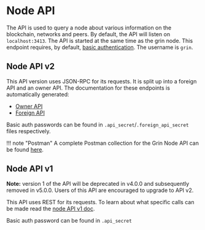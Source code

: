 # Node API

The API is used to query a node about various information on the blockchain, networks and peers. By default, the API will listen on `localhost:3413`. The API is started at the same time as the grin node.
This endpoint requires, by default, [basic authentication](https://en.wikipedia.org/wiki/Basic_access_authentication). The username is `grin`.

## Node API v2

This API version uses JSON-RPC for its requests. It is split up into a foreign API and an owner API. The documentation for these endpoints is automatically generated:

* [Owner API](https://docs.rs/grin_wallet_api/latest/grin_wallet_api/trait.OwnerRpc.html)
* [Foreign API](https://docs.rs/grin_wallet_api/latest/grin_wallet_api/trait.ForeignRpc.html)

Basic auth passwords can be found in `.api_secret`/`.foreign_api_secret` files respectively.

!!! note "Postman"
    A complete Postman collection for the Grin Node API can be found [here](https://forum.grin.mw/t/full-postman-collection-for-grin-node-api/7696).

## Node API v1

**Note:** version 1 of the API will be deprecated in v4.0.0 and subsequently removed in v5.0.0. Users of this API are encouraged to upgrade to API v2.

This API uses REST for its requests. To learn about what specific calls can be made read the [node API v1 doc](https://github.com/mimblewimble/grin/blob/master/doc/api/node_api_v1.md).

Basic auth password can be found in `.api_secret`
